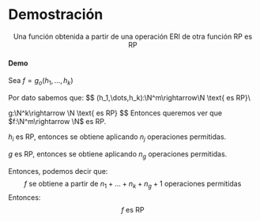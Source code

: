 # Demostración

$$
\text{Una función obtenida a partir de una operación ERI de otra función RP es RP}
$$

#### Demo

Sea $f=g_o(h_1,\dots,h_k)$

Por dato sabemos que:
$$
(h_1,\dots,h_k):\N^m\rightarrow\N \text{ es RP}\\

g:\N^k\rightarrow \N \text{ es RP}
$$
Entonces queremos ver que $f:\N^m\rightarrow \N$ es RP.

$h_i$ es RP, entonces se obtiene aplicando $n_j$ operaciones permitidas.

$g$ es RP, entonces se obtiene aplicando $n_g$ operaciones permitidas.

Entonces, podemos decir que:
$$
f \text{ se obtiene a partir de }n_1+\dots+n_k+n_g+1 \text{ operaciones permitidas}
$$
Entonces:
$$
f \text{ es RP}
$$
